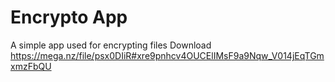 # Encrypto App
A simple app used for encrypting files
Download
https://mega.nz/file/psx0DIiR#xre9pnhcv4OUCElIMsF9a9Nqw_V014jEqTGmxmzFbQU